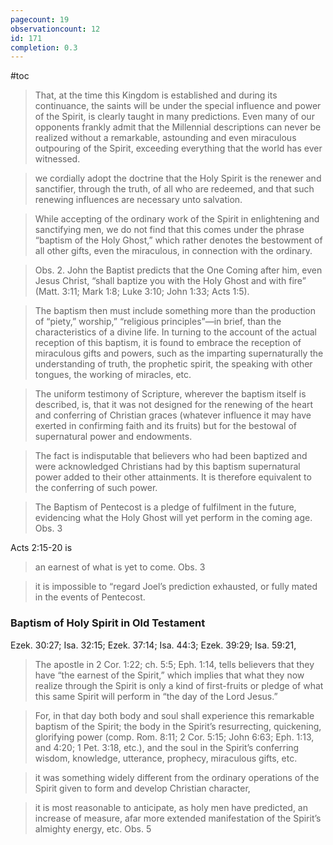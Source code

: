 ```yaml
---
pagecount: 19
observationcount: 12
id: 171
completion: 0.3
---
```

#toc

>That, at the time this Kingdom is established and during its continuance, the saints will be under the special influence and power of the Spirit, is clearly taught in many predictions. Even many of our opponents frankly admit that the Millennial descriptions can never be realized without a remarkable, astounding and even miraculous outpouring of the Spirit, exceeding everything that the world has ever witnessed.

>we cordially adopt the doctrine that the Holy Spirit is the renewer and sanctifier, through the truth, of all who are redeemed, and that such renewing influences are necessary unto salvation.

>While accepting of the ordinary work of the Spirit in enlightening and sanctifying men, we do not find that this comes under the phrase “baptism of the Holy Ghost,” which rather denotes the bestowment of all other gifts, even the miraculous, in connection with the ordinary.

>Obs. 2. John the Baptist predicts that the One Coming after him, even Jesus Christ, “shall baptize you with the Holy Ghost and with fire” (Matt. 3:11; Mark 1:8; Luke 3:10; John 1:33; Acts 1:5).

>The baptism then must include something more than the production of “piety,” worship,” “religious principles”—in brief, than the characteristics of a divine life. In turning to the account of the actual reception of this baptism, it is found to embrace the reception of miraculous gifts and powers, such as the imparting supernaturally the understanding of truth, the prophetic spirit, the speaking with other tongues, the working of miracles, etc.

>The uniform testimony of Scripture, wherever the baptism itself is described, is, that it was not designed for the renewing of the heart and conferring of Christian graces (whatever influence it may have exerted in confirming faith and its fruits) but for the bestowal of supernatural power and endowments.

>The fact is indisputable that believers who had been baptized and were acknowledged Christians had by this baptism supernatural power added to their other attainments. It is therefore equivalent to the conferring of such power.

>The Baptism of Pentecost is a pledge of fulfilment in the future, evidencing what the Holy Ghost will yet perform in the coming age.
>Obs. 3

Acts 2:15-20 is
>an earnest of what is yet to come.
>Obs. 3

>it is impossible to “regard Joel’s prediction exhausted, or fully mated in the events of Pentecost.

### Baptism of Holy Spirit in Old Testament
Ezek. 30:27; Isa. 32:15; Ezek. 37:14; Isa. 44:3; Ezek. 39:29; Isa. 59:21,

>The apostle in 2 Cor. 1:22; ch. 5:5; Eph. 1:14, tells believers that they have “the earnest of the Spirit,” which implies that what they now realize through the Spirit is only a kind of first-fruits or pledge of what this same Spirit will perform in “the day of the Lord Jesus.”


>For, in that day both body and soul shall experience this remarkable baptism of the Spirit; the body in the Spirit’s resurrecting, quickening, glorifying power (comp. Rom. 8:11; 2 Cor. 5:15; John 6:63; Eph. 1:13, and 4:20; 1 Pet. 3:18, etc.), and the soul in the Spirit’s conferring wisdom, knowledge, utterance, prophecy, miraculous gifts, etc.

>it was something widely different from the ordinary operations of the Spirit given to form and develop Christian character,

>it is most reasonable to anticipate, as holy men have predicted, an increase of measure, afar more extended manifestation of the Spirit’s almighty energy, etc.
>Obs. 5







